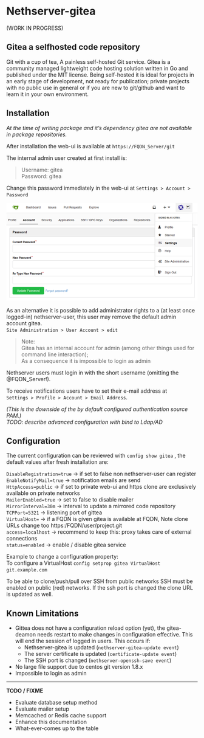 Nethserver-gitea
=====================================

(WORK IN PROGRESS)

Gitea a selfhosted code repository
-------------------------------------

Git with a cup of tea, A painless self-hosted Git service. Gitea is a community managed lightweight code hosting solution written in Go and published under the MIT license. 
Being self-hosted it is ideal for projects in an early stage of development, not ready for publication; private projects with no public use in general or if you are new to git/github and want to learn it in your own environment.

Installation
------------

_At the time of writing package and it’s dependency gitea are not available in package repositories._  

 After installation the web-ui is available at `https://FQDN_Server/git` 

The internal admin user created at first install is:

> Username: gitea  
> Password: gitea  

Change this password immediately in the web-ui at `Settings > Account > Password`  

![alt text](doc/resources/gittea_pass_small.png)

As an alternative it is possible to add administrator rights  to a (at least once logged-in) nethserver-user, this user may remove the default admin account gitea.  
`Site Administration > User Account > edit`  


>Note:  
> Gitea has an internal account for admin (among other things used for command line interaction);  
> As a consequence it is impossible to login as admin

Nethserver users must login in with the short username (omitting the @FQDN_Server!).  

To receive notifications users have to set their e-mail address at  
`Settings > Profile > Account > Email Address`.  

_(This is the downside of the by default configured authentication source PAM.)_  
_TODO: describe advanced configuration with bind to  Ldap/AD_

Configuration
-------------
 
 The current configuration can be reviewed with `config show gitea` , the default values after fresh installation are:

`DisableRegistration=true` -> if set to false non nethserver-user can register  
`EnableNotifyMail=true` -> notification emails are send  
`HttpAccess=public` -> if set to private web-ui and https clone are exclusively available on private networks  
`MailerEnabled=true` -> set to false to disable mailer  
`MirrorInterval=30m` -> interval to update a mirrored code repository  
`TCPPort=5321` -> listening port of gittea  
`VirtualHost=` -> if a FQDN is given gitea is available at FQDN, Note clone URLs change too https:/FQDN/user/project.git  
`access=localhost` -> recommend to keep this:  proxy takes care of external connections  
`status=enabled` -> enable / disable gitea service  

Example to change a configuration property:  
To configure a VirtualHost  `config setprop gitea VirtualHost git.example.com`

To be able to clone/push/pull over SSH from public networks SSH must be enabled on public (red) networks. If the ssh port is changed the clone URL is updated as well.  

Known Limitations
-----------------

* Gittea does not have a configuration reload option (yet), the gitea-deamon needs restart to make changes in configuration effective. This will end the session of logged in users.
This ocours if:  
  * Nethserver-gitea is updated (`nethserver-gitea-update event`)
  * The server certificate is updated (`certificate-update event`)  
  * The SSH port is changed (`nethserver-openssh-save event`)  
* No large file support due to centos git version 1.8.x  
* Impossible to login as admin  

______________________________________

**TODO / FIXME**

* Evaluate database setup method
* Evaluate mailer setup
* Memcached or Redis cache support
* Enhance this documentation
* What-ever-comes up to the table
